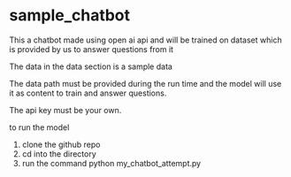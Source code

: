 # sample_chatbot

This a chatbot made using open ai api and will be trained on dataset which is provided by us to answer questions from it

The data in the data section is a sample data 

The data path must be provided during the run time and the model will use it as content to train and answer questions.

The api key must be your own.

to run the model 

1. clone the github repo
2. cd into the directory
3. run the command python my_chatbot_attempt.py
